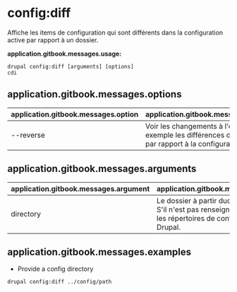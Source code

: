 # config:diff
Affiche les items de configuration qui sont différents dans la configuration active par rapport à un dossier.

**application.gitbook.messages.usage:**
```
drupal config:diff [arguments] [options]
cdi
```

## application.gitbook.messages.options
application.gitbook.messages.option | application.gitbook.messages.details
-------|-------------
--reverse | Voir les changements à l'envers (par exemple les différences d'un dossier par rapport à la configuration active).

## application.gitbook.messages.arguments
application.gitbook.messages.argument | application.gitbook.messages.details
---------|-------------
directory | Le dossier à partir duquel comparer. S'il n'est pas renseigné, choisir dans les répertoires de configuration de Drupal.

## application.gitbook.messages.examples
* Provide a config directory
```
drupal config:diff ../config/path
```
